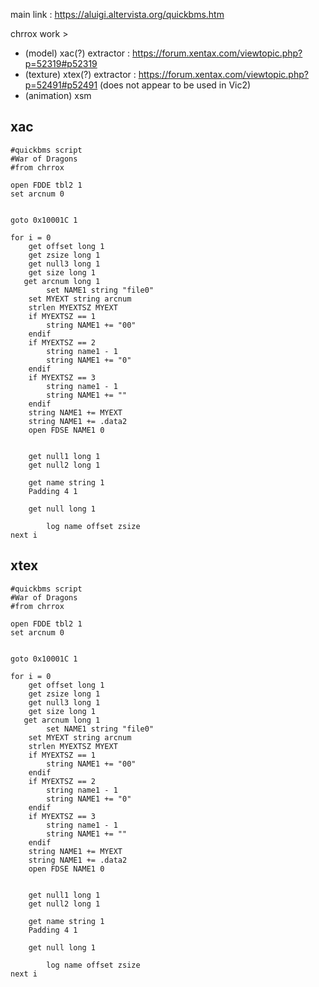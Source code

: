main link : https://aluigi.altervista.org/quickbms.htm

chrrox work >
- (model) xac(?) extractor : https://forum.xentax.com/viewtopic.php?p=52319#p52319
- (texture) xtex(?) extractor : https://forum.xentax.com/viewtopic.php?p=52491#p52491   (does not appear to be used in Vic2)
- (animation) xsm


## xac
```
#quickbms script
#War of Dragons
#from chrrox

open FDDE tbl2 1
set arcnum 0


goto 0x10001C 1

for i = 0
    get offset long 1
    get zsize long 1
    get null3 long 1
    get size long 1
   get arcnum long 1
        set NAME1 string "file0"
    set MYEXT string arcnum
    strlen MYEXTSZ MYEXT
    if MYEXTSZ == 1
        string NAME1 += "00"
    endif
    if MYEXTSZ == 2
        string name1 - 1
        string NAME1 += "0"
    endif
    if MYEXTSZ == 3
        string name1 - 1
        string NAME1 += ""
    endif
    string NAME1 += MYEXT
    string NAME1 += .data2
    open FDSE NAME1 0


    get null1 long 1
    get null2 long 1

    get name string 1
    Padding 4 1

    get null long 1

        log name offset zsize
next i
```

## xtex
```
#quickbms script
#War of Dragons
#from chrrox

open FDDE tbl2 1
set arcnum 0


goto 0x10001C 1

for i = 0
    get offset long 1
    get zsize long 1
    get null3 long 1
    get size long 1
   get arcnum long 1
        set NAME1 string "file0"
    set MYEXT string arcnum
    strlen MYEXTSZ MYEXT
    if MYEXTSZ == 1
        string NAME1 += "00"
    endif
    if MYEXTSZ == 2
        string name1 - 1
        string NAME1 += "0"
    endif
    if MYEXTSZ == 3
        string name1 - 1
        string NAME1 += ""
    endif
    string NAME1 += MYEXT
    string NAME1 += .data2
    open FDSE NAME1 0


    get null1 long 1
    get null2 long 1

    get name string 1
    Padding 4 1

    get null long 1

        log name offset zsize
next i
```
